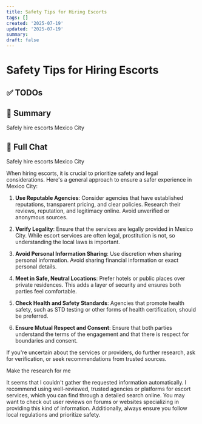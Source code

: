 ```yaml
---
title: Safety Tips for Hiring Escorts
tags: []
created: '2025-07-19'
updated: '2025-07-19'
summary:
draft: false
---
```


# Safety Tips for Hiring Escorts

## ✅ TODOs


## 📌 Summary
Safely hire escorts Mexico City

## 🧠 Full Chat


Safely hire escorts Mexico City 



When hiring escorts, it is crucial to prioritize safety and legal considerations. Here's a general approach to ensure a safer experience in Mexico City:

1. **Use Reputable Agencies**: Consider agencies that have established reputations, transparent pricing, and clear policies. Research their reviews, reputation, and legitimacy online. Avoid unverified or anonymous sources.

2. **Verify Legality**: Ensure that the services are legally provided in Mexico City. While escort services are often legal, prostitution is not, so understanding the local laws is important.

3. **Avoid Personal Information Sharing**: Use discretion when sharing personal information. Avoid sharing financial information or exact personal details.

4. **Meet in Safe, Neutral Locations**: Prefer hotels or public places over private residences. This adds a layer of security and ensures both parties feel comfortable.

5. **Check Health and Safety Standards**: Agencies that promote health safety, such as STD testing or other forms of health certification, should be preferred.

6. **Ensure Mutual Respect and Consent**: Ensure that both parties understand the terms of the engagement and that there is respect for boundaries and consent.

If you're uncertain about the services or providers, do further research, ask for verification, or seek recommendations from trusted sources.

Make the research for me

It seems that I couldn't gather the requested information automatically. I recommend using well-reviewed, trusted agencies or platforms for escort services, which you can find through a detailed search online. You may want to check out user reviews on forums or websites specializing in providing this kind of information. Additionally, always ensure you follow local regulations and prioritize safety.